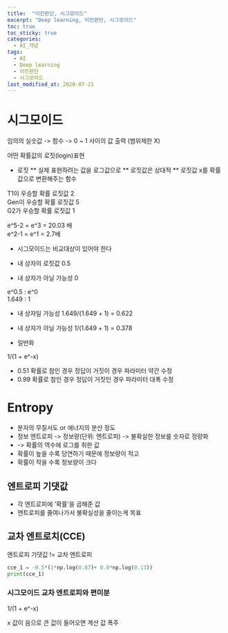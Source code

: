 ```yaml
---
title:  "이진판단, 시그모이드"
excerpt: "Deep learning, 이진판단, 시그모이드"
toc: true
toc_sticky: true
categories:
  - AI_개념
tags:
  - AI
  - Deep learning
  - 이진판단
  - 시그모이드
last_modified_at: 2020-07-21
---
```


# 시그모이드 

임의의 실숫값 -> 함수 -> 0 ~ 1 사이의 값 출력
(범위제한 X)

어떤 확률값의 로짓(login)표현

* 로짓
** 실제 표현하려는 값을 로그값으로
** 로짓값은 상대적
** 로짓값 x를 확률값으로 변환해주는 함수
  
T1이 우승할 확률 로짓값 2  
Gen이 우승할 확률 로짓값 5  
G2가 우승할 확률 로짓값 1
  
e^5-2 = e^3 = 20.03 배  
e^2-1 = e^1 = 2.7배

* 시그모이드는 비교대상이 있어야 한다

* 내 상자의 로짓값 0.5
* 내 상자가 아닐 가능성 0

e^0.5 : e^0  
1.649 : 1

* 내 상자일 가능성
1.649/(1.649 + 1) = 0.622

* 내 상자가 아닐 가능성
1/(1.649 + 1) = 0.378

* 일반화 

1/(1 + e^-x)

* 0.51 확률로 참인 경우
정답이 거짓이 경우 파라미터 약간 수정
* 0.99 확률로 참인 경우
정답이 거짓인 경우 파라미터 대폭 수정

# Entropy

* 분자의 무질서도 or 에너지의 분산 정도
* 정보 엔트로피 -> 정보량(단위: 엔트로피) ->  불확실한 정보를 숫자로 정량화
* -> 확률의 역수에 로그를 취한 값
* 확률이 높을 수록 당연하기 때문에 정보량이 적고
* 확률이 작을 수록 정보량이 크다

## 엔트로피 기댓값
* 각 엔트로피에 '확률'을 곱해준 값
* 엔트로피를 줄여나가서 불확실성을 줄이는게 목표

## 교차 엔트로치(CCE)
엔트로피 기댓값 != 교차 엔트로피

```python 
cce_1 = -0.5*(1*np.log(0.87)+ 0.0*np.log(0.13))
print(cce_1)
```

### 시그모이드 교차 엔트로피와 편미분
1/(1 + e^-x)

x 값이 음으로 큰 값이 들어오면 계산 값 폭주







